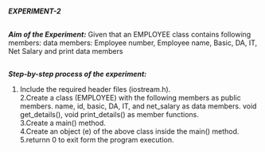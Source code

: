 #
**_EXPERIMENT-2_**
##
**_Aim of the Experiment:_**
Given that an EMPLOYEE class contains following members: data members:
Employee number, Employee name, Basic, DA, IT, Net Salary and print data
members

##
**_Step-by-step process of the experiment:_**
1. Include the required header files (iostream.h).<br/>
2.Create a class (EMPLOYEE) with the following members as public members.
name, id, basic, DA, IT, and net_salary as data members.
void get_details(), void print_details()  as member functions.<br/>
3.Create a main() method.<br/>
4.Create an object (e) of the above class inside the main() method.<br/>
5.returnn 0 to exit form the program execution.<br/>


